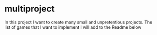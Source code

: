 # multiproject
 In this project I want to create many small and unpretentious projects. The list of games that I want to implement I will add to the Readme below
